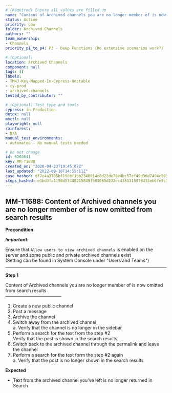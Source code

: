 ```yaml
---
# (Required) Ensure all values are filled up
name: "Content of Archived channels you are no longer member of is now omitted from search results"
status: Active
priority: Low
folder: Archived Channels
authors: ""
team_ownership: 
- Channels
priority_p1_to_p4: P3 - Deep Functions (Do extensive scenarios work?)

# (Optional)
location: Archived Channels
component: null
tags: []
labels: 
- TM4J-Key-Mapped-In-Cypress-Unstable
- cy-prod
- archived-channels
tested_by_contributor: ""

# (Optional) Test type and tools
cypress: in Production
detox: null
mmctl: null
playwright: null
rainforest: 
- N/A
manual_test_environments:
- Automated - No manual tests needed

# Do not change
id: 5203641
key: MM-T1688
created_on: "2020-04-23T19:45:07Z"
last_updated: "2022-09-10T14:55:11Z"
case_hashed: df7e4a3765bf190bf1bb2340014c8d22de70e4bc57ef49d96d7404c993886195cc8de8caf35ccefd3bab868393d999d2
steps_hashed: e1bd3fa1198d57448215849f983085d232ec4351315979433eb6fe9c36878f1a3bfb4a515228cf95bbb7f7637570acfb
---
```


<!-- (Auto-generated) Based on frontmatter's "key" and "name" -->

## MM-T1688: Content of Archived channels you are no longer member of is now omitted from search results

**Precondition**

_**Important:**_

Ensure that `Allow users to view archived channels` is enabled on the server and some public and private archived channels exist\
(Setting can be found in System Console under "Users and Teams")

---

**Step 1**

Content of Archived channels you are no longer member of is now omitted from search results\
–––––––––––––––––––––––––

1. Create a new public channel
2. Post a message
3. Archive the channel
4. Switch away from the archived channel\
   a. Verify that the channel is no longer in the sidebar
5. Perform a search for the text from the step #2\
   Verify that the post is shown in the search results
6. Switch back to the archived channel through the permalink and leave the channel
7. Perform a search for the text form the step #2 again\
   a. Verify that the post is no longer shown in the search results

**Expected**

- Text from the archived channel you've left is no longer returned in Search
